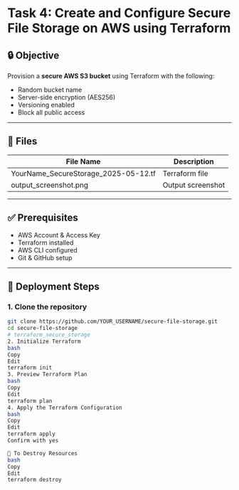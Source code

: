 # Task 4: Create and Configure Secure File Storage on AWS using Terraform

## 🔒 Objective

Provision a **secure AWS S3 bucket** using Terraform with the following:
- Random bucket name
- Server-side encryption (AES256)
- Versioning enabled
- Block all public access

---

## 📁 Files

| File Name                               | Description                    |
|----------------------------------------|--------------------------------|
| YourName_SecureStorage_2025-05-12.tf   | Terraform file                 |
| output_screenshot.png                  | Output screenshot              |

---

## ✅ Prerequisites

- AWS Account & Access Key
- Terraform installed
- AWS CLI configured
- Git & GitHub setup

---

## 🚀 Deployment Steps

### 1. Clone the repository

```bash
git clone https://github.com/YOUR_USERNAME/secure-file-storage.git
cd secure-file-storage
# terraform_secure_storage
2. Initialize Terraform
bash
Copy
Edit
terraform init
3. Preview Terraform Plan
bash
Copy
Edit
terraform plan
4. Apply the Terraform Configuration
bash
Copy
Edit
terraform apply
Confirm with yes

🧼 To Destroy Resources
bash
Copy
Edit
terraform destroy
